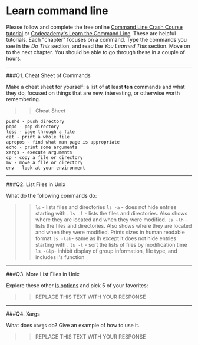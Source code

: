 # Learn command line

Please follow and complete the free online [Command Line Crash Course
tutorial](https://web.archive.org/web/20160708171659/http://cli.learncodethehardway.org/book/) or [Codecademy's Learn the Command Line](https://www.codecademy.com/learn/learn-the-command-line). These are helpful tutorials. Each "chapter" focuses on a command. Type the commands you see in the _Do This_ section, and read the _You Learned This_ section. Move on to the next chapter. You should be able to go through these in a couple of hours.

---

###Q1.  Cheat Sheet of Commands  

Make a cheat sheet for yourself: a list of at least **ten** commands and what they do, focused on things that are new, interesting, or otherwise worth remembering.

> > Cheat Sheet

    pushd - push directory
    popd - pop directory
    less - page through a file
    cat - print a whole file
    apropos - find what man page is appropriate
    echo - print some arguments
    xargs - execute arguments
    cp - copy a file or directory
    mv - move a file or directory
    env - look at your environment

---

###Q2.  List Files in Unix   

What do the following commands do:  

> > `ls`     - lists files and directories 
    `ls -a`  - does not hide entries starting with .
`ls -l`  - lists the files and directories. Also shows where they are located and when they were modified.
`ls -lh` - lists the files and directories. Also shows where they are located and when they were modified. Prints sizes in human            readable format
`ls -lah`- same as lh except it does not hide entries starting with .
`ls -t`  - sort the lists of files by modification time
`ls -Glp`- inhibit display of group information, file type, and includes l's function


---

###Q3.  More List Files in Unix  

Explore these other [ls options](http://www.techonthenet.com/unix/basic/ls.php) and pick 5 of your favorites:

> > REPLACE THIS TEXT WITH YOUR RESPONSE

---

###Q4.  Xargs   

What does `xargs` do? Give an example of how to use it.

> > REPLACE THIS TEXT WITH YOUR RESPONSE

 

